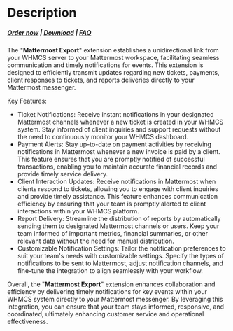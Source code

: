 # Description

#####  [Order now](https://puqcloud.com/whmcs-addon-puq-customization.php) | [Download](https://download.puqcloud.com/WHMCS/addons/PUQ-Customization/) | [FAQ](https://faq.puqcloud.com/)

The "**Mattermost Export**" extension establishes a unidirectional link from your WHMCS server to your Mattermost workspace, facilitating seamless communication and timely notifications for events. This extension is designed to efficiently transmit updates regarding new tickets, payments, client responses to tickets, and reports deliveries directly to your Mattermost messenger.

Key Features:

- Ticket Notifications: Receive instant notifications in your designated Mattermost channels whenever a new ticket is created in your WHMCS system. Stay informed of client inquiries and support requests without the need to continuously monitor your WHMCS dashboard.
- Payment Alerts: Stay up-to-date on payment activities by receiving notifications in Mattermost whenever a new invoice is paid by a client. This feature ensures that you are promptly notified of successful transactions, enabling you to maintain accurate financial records and provide timely service delivery.
- Client Interaction Updates: Receive notifications in Mattermost when clients respond to tickets, allowing you to engage with client inquiries and provide timely assistance. This feature enhances communication efficiency by ensuring that your team is promptly alerted to client interactions within your WHMCS platform.
- Report Delivery: Streamline the distribution of reports by automatically sending them to designated Mattermost channels or users. Keep your team informed of important metrics, financial summaries, or other relevant data without the need for manual distribution.
- Customizable Notification Settings: Tailor the notification preferences to suit your team's needs with customizable settings. Specify the types of notifications to be sent to Mattermost, adjust notification channels, and fine-tune the integration to align seamlessly with your workflow.

Overall, the "**Mattermost Export**" extension enhances collaboration and efficiency by delivering timely notifications for key events within your WHMCS system directly to your Mattermost messenger. By leveraging this integration, you can ensure that your team stays informed, responsive, and coordinated, ultimately enhancing customer service and operational effectiveness.